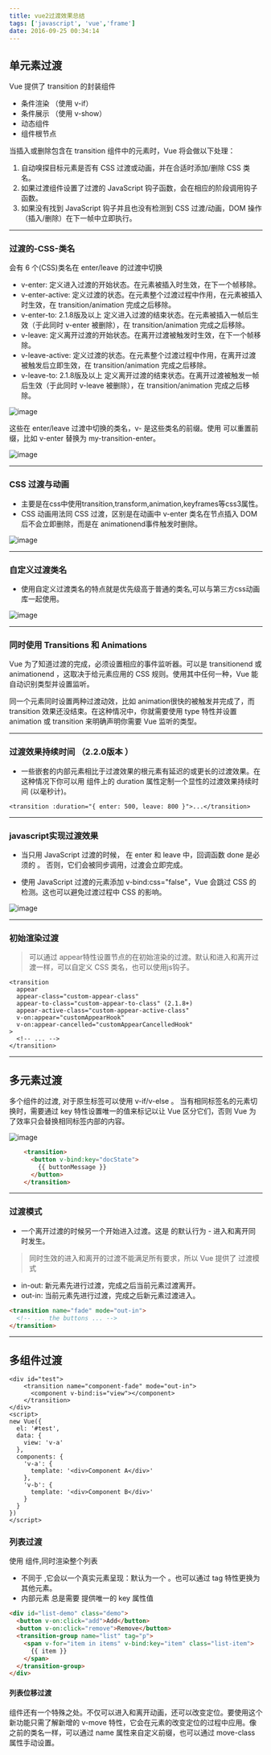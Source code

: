 ```yaml
---
title: vue2过渡效果总结
tags: ['javascript', 'vue','frame']
date: 2016-09-25 00:34:14
---
```


## 单元素过渡

Vue 提供了 transition 的封装组件
- 条件渲染 （使用 v-if）
- 条件展示 （使用 v-show）
- 动态组件
- 组件根节点

当插入或删除包含在 transition 组件中的元素时，Vue 将会做以下处理：
  1. 自动嗅探目标元素是否有 CSS 过渡或动画，并在合适时添加/删除 CSS 类名。
  2. 如果过渡组件设置了过渡的 JavaScript 钩子函数，会在相应的阶段调用钩子函数。
  3. 如果没有找到 JavaScript 钩子并且也没有检测到 CSS 过渡/动画，DOM 操作（插入/删除）在下一帧中立即执行。

---
<!--more -->
### 过渡的-CSS-类名

会有 6 个(CSS)类名在 enter/leave 的过渡中切换
- v-enter: 定义进入过渡的开始状态。在元素被插入时生效，在下一个帧移除。
- v-enter-active: 定义过渡的状态。在元素整个过渡过程中作用，在元素被插入时生效，在 transition/animation 完成之后移除。 
- v-enter-to: 2.1.8版及以上 定义进入过渡的结束状态。在元素被插入一帧后生效（于此同时 v-enter 被删除），在 transition/animation 完成之后移除。
- v-leave: 定义离开过渡的开始状态。在离开过渡被触发时生效，在下一个帧移除。
- v-leave-active: 定义过渡的状态。在元素整个过渡过程中作用，在离开过渡被触发后立即生效，在 transition/animation 完成之后移除。 
- v-leave-to: 2.1.8版及以上 定义离开过渡的结束状态。在离开过渡被触发一帧后生效（于此同时 v-leave 被删除），在 transition/animation 完成之后移除。

![image](https://note.youdao.com/yws/res/16273/8F678DDC6FC049D590690F68619B8860) 

这些在 enter/leave 过渡中切换的类名，v- 是这些类名的前缀。使用 <transition name="my-transition"> 可以重置前缀，比如 v-enter 替换为 my-transition-enter。

![image](https://note.youdao.com/yws/res/5421/AA5F28067D684BBB98FE7A211AF86278)

---

### CSS 过渡与动画
- 主要是在css中使用transition,transform,animation,keyframes等css3属性。
- CSS 动画用法同 CSS 过渡，区别是在动画中 v-enter 类名在节点插入 DOM 后不会立即删除，而是在 animationend事件触发时删除。
 
![image](http://note.youdao.com/yws/res/5424/E0E04D2B1B444BBC9A9DDAD632A44F76)


---

### 自定义过渡类名
- 使用自定义过渡类名的特点就是优先级高于普通的类名,可以与第三方css动画库一起使用。

![image](http://note.youdao.com/yws/res/5427/ACF0A3EA7BE74C1B974DBDF0857D2DDF)


---

### 同时使用 Transitions 和 Animations
Vue 为了知道过渡的完成，必须设置相应的事件监听器。可以是 transitionend 或 animationend ，这取决于给元素应用的 CSS 规则。使用其中任何一种，Vue 能自动识别类型并设置监听。

同一个元素同时设置两种过渡动效，比如 animation很快的被触发并完成了，而transition 效果还没结束。在这种情况中，你就需要使用 type 特性并设置 animation 或 transition 来明确声明你需要 Vue 监听的类型。

---

### 过渡效果持续时间 （2.2.0版本 ）
- 一些嵌套的内部元素相比于过渡效果的根元素有延迟的或更长的过渡效果。在这种情况下你可以用 <transition> 组件上的 duration 属性定制一个显性的过渡效果持续时间 (以毫秒计)。

```
<transition :duration="{ enter: 500, leave: 800 }">...</transition>

```

---

### javascript实现过渡效果
- 当只用 JavaScript 过渡的时候， 在 enter 和 leave 中，回调函数 done 是必须的 。 否则，它们会被同步调用，过渡会立即完成。

- 使用 JavaScript 过渡的元素添加 v-bind:css="false"，Vue 会跳过 CSS 的检测。这也可以避免过渡过程中 CSS 的影响。

![image](http://note.youdao.com/yws/res/16375/WEBRESOURCE4a67d5cf26e2088e1358583f853f4f2c)

---

### 初始渲染过渡
> 可以通过 appear特性设置节点的在初始渲染的过渡。默认和进入和离开过渡一样，可以自定义 CSS 类名，也可以使用js钩子。


```
<transition
  appear
  appear-class="custom-appear-class"
  appear-to-class="custom-appear-to-class" (2.1.8+)
  appear-active-class="custom-appear-active-class"
  v-on:appear="customAppearHook"
  v-on:appear-cancelled="customAppearCancelledHook"
>
  <!-- ... -->
</transition>
```

---

## 多元素过渡


多个组件的过渡, 对于原生标签可以使用 v-if/v-else 。
当有相同标签名的元素切换时，需要通过 key 特性设置唯一的值来标记以让 Vue 区分它们，否则 Vue 为了效率只会替换相同标签内部的内容。
 
![image](http://note.youdao.com/yws/res/1255/EE6D30032C714B20A86B2F5E56551129)


```html
    <transition>
      <button v-bind:key="docState">
        {{ buttonMessage }}
      </button>
    </transition>
```

---

### 过渡模式

- 一个离开过渡的时候另一个开始进入过渡。这是 <transition> 的默认行为 - 进入和离开同时发生。



>同时生效的进入和离开的过渡不能满足所有要求，所以 Vue 提供了 过渡模式
- in-out: 新元素先进行过渡，完成之后当前元素过渡离开。
- out-in: 当前元素先进行过渡，完成之后新元素过渡进入。


```html
<transition name="fade" mode="out-in">
  <!-- ... the buttons ... -->
</transition>
```

---

## 多组件过渡


```
<div id="test">
    <transition name="component-fade" mode="out-in">
      <component v-bind:is="view"></component>
    </transition>
</div>
<script>
new Vue({
  el: '#test',
  data: {
    view: 'v-a'
  },
  components: {
    'v-a': {
      template: '<div>Component A</div>'
    },
    'v-b': {
      template: '<div>Component B</div>'
    }
  }
})
</script>
```

### 列表过渡

使用 <transition-group> 组件,同时渲染整个列表
- 不同于 <transition>,它会以一个真实元素呈现：默认为一个 <span>。也可以通过 tag 特性更换为其他元素。
- 内部元素 总是需要 提供唯一的 key 属性值




```html
<div id="list-demo" class="demo">
  <button v-on:click="add">Add</button>
  <button v-on:click="remove">Remove</button>
  <transition-group name="list" tag="p">
    <span v-for="item in items" v-bind:key="item" class="list-item">
      {{ item }}
    </span>
  </transition-group>
</div>
```

#### 列表位移过渡 
<transition-group>组件还有一个特殊之处。不仅可以进入和离开动画，还可以改变定位。要使用这个新功能只需了解新增的 v-move 特性，它会在元素的改变定位的过程中应用。像之前的类名一样，可以通过 name 属性来自定义前缀，也可以通过 move-class 属性手动设置。

 











